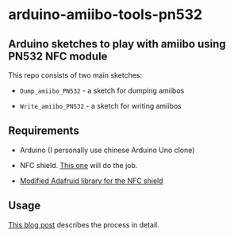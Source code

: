 # arduino-amiibo-tools-pn532

## Arduino sketches to play with amiibo using PN532 NFC module

This repo consists of two main sketches:

- `Dump_amiibo_PN532` - a sketch for dumping amiibos

- `Write_amiibo_PN532` - a sketch for writing amiibos

## Requirements

- Arduino (I personally use chinese Arduino Uno clone)

- NFC shield. [This one](http://s.click.aliexpress.com/e/r3Vj2nm) will do the job.

- [Modified Adafruid library for the NFC shield](https://github.com/konstantin-kelemen/Adafruit-PN532)

## Usage

[This blog post](https://games.kel.mn/en/create-amiibo-clones-with-arduino/) describes the process in detail.
